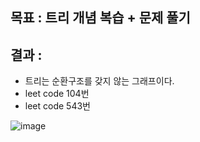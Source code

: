 ## 목표 : 트리 개념 복습 + 문제 풀기 
## 결과 :
- 트리는 순환구조를 갖지 않는 그래프이다. 
- leet code 104번
- leet code 543번 

 ![image](https://user-images.githubusercontent.com/52441906/150072942-e6525419-2496-42c0-a220-4fe0a0a83c3e.png)
